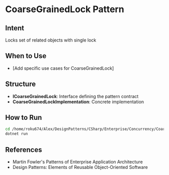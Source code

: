 # CoarseGrainedLock Pattern

## Intent
Locks set of related objects with single lock

## When to Use
- [Add specific use cases for CoarseGrainedLock]

## Structure
- **ICoarseGrainedLock**: Interface defining the pattern contract
- **CoarseGrainedLockImplementation**: Concrete implementation

## How to Run
```bash
cd /home/roku674/Alex/DesignPatterns/CSharp/Enterprise/Concurrency/CoarseGrainedLock
dotnet run
```

## References
- Martin Fowler's Patterns of Enterprise Application Architecture
- Design Patterns: Elements of Reusable Object-Oriented Software

